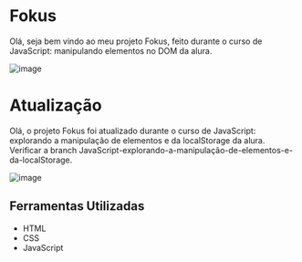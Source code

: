 # Fokus
Olá, seja bem vindo ao meu projeto Fokus, feito durante o curso de JavaScript: manipulando elementos no DOM da alura.

![image](https://github.com/user-attachments/assets/a6d7e866-f77b-4de1-8aff-1366ee9cb760)

# Atualização
Olá, o projeto Fokus foi atualizado durante o curso de JavaScript: explorando a manipulação de elementos e da localStorage da alura.
Verificar a branch JavaScript-explorando-a-manipulação-de-elementos-e-da-localStorage.

![image](https://github.com/user-attachments/assets/bf87a750-e92a-44fe-a909-e15b038e7b16)



## Ferramentas Utilizadas

* HTML
* CSS
* JavaScript
